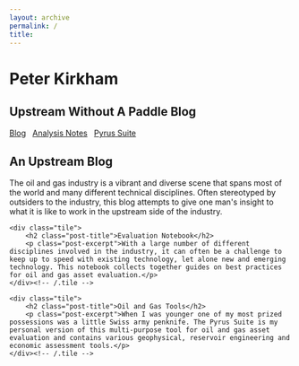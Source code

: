 ```yaml
---
layout: archive
permalink: /
title: 
---
```


<div class="page-lead" style="background-image:url(//pkirkham.github.io/images/background-platform-sunset-1600x800.jpg)">
	<div class="wrap page-lead-content">
		<h1>Peter Kirkham</h1>
		<h2>Upstream Without A Paddle Blog</h2>
		<a href="//pkirkham.github.io/blog/" class="btn-inverse">Blog</a> &nbsp; <a href="//pkirkham.github.io/analysis/" class="btn-inverse">Analysis Notes</a> &nbsp; <a href="//pkirkham.github.io/pyrus/" class="btn-inverse">Pyrus Suite</a>
	</div><!-- /.page-lead-content -->
</div><!-- /.page-lead -->

<div class="tiles">
	<div class="tile">
		  <h2 class="post-title">An Upstream Blog</h2>
		  <p class="post-excerpt">The oil and gas industry is a vibrant and diverse scene that spans most of the world and many different technical disciplines. Often stereotyped by outsiders to the industry, this blog attempts to give one man's insight to what it is like to work in the upstream side of the industry.</p>
	</div><!-- /.tile -->

	<div class="tile">
		<h2 class="post-title">Evaluation Notebook</h2>
		<p class="post-excerpt">With a large number of different disciplines involved in the industry, it can often be a challenge to keep up to speed with existing technology, let alone new and emerging technology. This notebook collects together guides on best practices for oil and gas asset evaluation.</p>
	</div><!-- /.tile -->

	<div class="tile">
		<h2 class="post-title">Oil and Gas Tools</h2>
		<p class="post-excerpt">When I was younger one of my most prized possessions was a little Swiss army penknife. The Pyrus Suite is my personal version of this multi-purpose tool for oil and gas asset evaluation and contains various geophysical, reservoir engineering and economic assessment tools.</p>
	</div><!-- /.tile -->
</div><!-- /.tiles -->
